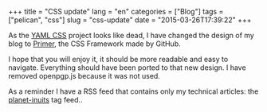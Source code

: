 +++
title = "CSS update"
lang = "en"
categories = ["Blog"]
tags = ["pelican", "css"]
slug = "css-update"
date = "2015-03-26T17:39:22"
+++

As the [YAML CSS](https://yaml.de) project looks like dead, I have changed the
design of my blog to [Primer](https://primercss.io), the CSS Framework made by
GitHub.

I hope that you will enjoy it, it should be more readable and easy to navigate. Everything should have been ported to that new design. I have removed openpgp.js because it was not used.

As a reminder I have a RSS feed that contains only my technical articles: the [planet-inuits](http://roidelapluie.be/feeds/planet-inuits.tag.atom.xml) tag feed..

